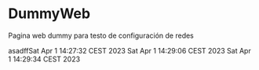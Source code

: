 # DummyWeb
Pagina web dummy para testo de configuración de redes

asadffSat Apr  1 14:27:32 CEST 2023
Sat Apr  1 14:29:06 CEST 2023
Sat Apr  1 14:29:34 CEST 2023
